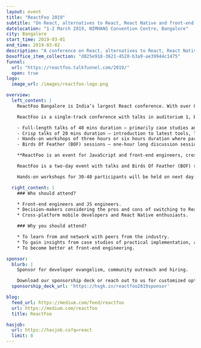 ```yaml
---
layout: event
title: "ReactFoo 2019"
subtitle: "On React, alternatives to React, React Native and front-end engineering."
datelocation: "1-2 March 2019, NIMHANS Convention Centre, Bangalore"
city: Bangalore
start_time: 2019-03-01
end_time: 2019-03-02
description: "A conference on React, alternatives to React, React Native and front-end engineering."
boxoffice_item_collection: "d825e918-3621-4528-b3a9-ae39944c1475"
funnel:
  url: "https://reactfoo.talkfunnel.com/2019/"
  open: true
logo:
  image_url: /images/reactfoo-logo.png  

overview:
  left_content: |
    ReactFoo Bangalore is India’s largest React conference. With over 800 developers and presence of international speakers, ReactFoo Bangalore promises to a world-class, high quality event.

    ReactFoo is a single-track conference with talks in auditorium 1, Birds Of Feather (BOF) sessions and hallway activities across both days. If you are interested in speaking, submit a proposal for:

    - Full-length talks of 40 mins duration – primarily case studies and architecture journeys.
    - Crisp talks of 20 mins duration – introduction to latest tools, libraries, projects you have worked on and alternatives to React.
    - Hands-on workshops of three hours or six hours duration where participants follows instructors on their laptops.
    - Birds Of Feather (BOF) sessions – one-hour long discussion sessions on a focussed topic.

    **ReactFoo is an event for JavaScript and front-end engineers, cross-platform developers.**

    ReactFoo is a two-day event with talks and Birds Of Feather (BOF) sessions.

    Hands-on workshops for 30-40 participants will be held on next day of the conference. Workshops will be announced shortly. **Tickets have to be purchased separately.**

  right_content: |
    ### Who should attend?

    * Front-end engineers and JS engineers.
    * Decision-makers considering the pros and cons of switching to React and React Native.
    * Cross-platform mobile developers and React Native enthusiasts.

    ### Why you should attend?

    * To learn from and network with peers from the industry.
    * To gain insights from case studies of practical implementation, and evaluate ReactJS and React Native for your work.
    * To become better at front-end engineering.

sponsor:
  blurb: |
    Sponsor for developer evangelism, community outreach and hiring.

    Download our sponsorship deck or reach out to us for customized options at [info@hasgeek.com](mailto:info@hasgeek.com)
  sponsorship_deck_url: 'https://hsgk.in/reactfoo2019sponsor'

blog:
  feed_url: https://medium.com/feed/reactfoo
  url: https://medium.com/reactfoo
  title: ReactFoo

hasjob:
  url: https://hasjob.co?q=react
  limit: 8
---
```

